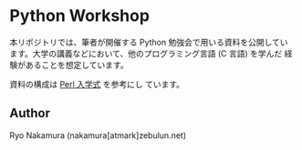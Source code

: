 # Python Workshop

本リポジトリでは、筆者が開催する Python 勉強会で用いる資料を公開してい
ます。大学の講義などにおいて、他のプログラミング言語 (C 言語) を学んだ
経験があることを想定しています。

資料の構成は [Perl 入学式](https://www.perl-entrance.org/) を参考にし
ています。

## Author

Ryo Nakamura (nakamura[atmark]zebulun.net)
